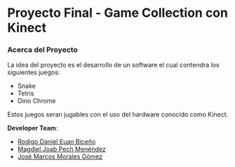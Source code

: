 # Proyecto Final - Game Collection con    Kinect

### Acerca del Proyecto
La idea del proyecto es el desarrollo de un software el cual contendra los siguientes juegos:

- Snake 
- Tetris
- Dino Chrome

Estos juegos seran jugables con el uso del hardware conocido como Kinect.

**Developer Team**:

- [Rodigo Daniel Euan Biceño](https://github.com/Rodr-Igo)
- [Magdiel Joab Pech Menéndez](https://github.com/MagdielPm)
- [José Marcos Morales Gómez](https://github.com/MarcosMorales01)

